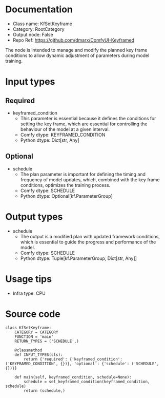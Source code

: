 # Documentation
- Class name: KfSetKeyframe
- Category: RootCategory
- Output node: False
- Repo Ref: https://github.com/dmarx/ComfyUI-Keyframed

The node is intended to manage and modify the planned key frame conditions to allow dynamic adjustment of parameters during model training.

# Input types
## Required
- keyframed_condition
    - This parameter is essential because it defines the conditions for setting the key frame, which are essential for controlling the behaviour of the model at a given interval.
    - Comfy dtype: KEYFRAMED_CONDITION
    - Python dtype: Dict[str, Any]
## Optional
- schedule
    - The plan parameter is important for defining the timing and frequency of model updates, which, combined with the key frame conditions, optimizes the training process.
    - Comfy dtype: SCHEDULE
    - Python dtype: Optional[kf.ParameterGroup]

# Output types
- schedule
    - The output is a modified plan with updated framework conditions, which is essential to guide the progress and performance of the model.
    - Comfy dtype: SCHEDULE
    - Python dtype: Tuple[kf.ParameterGroup, Dict[str, Any]]

# Usage tips
- Infra type: CPU

# Source code
```
class KfSetKeyframe:
    CATEGORY = CATEGORY
    FUNCTION = 'main'
    RETURN_TYPES = ('SCHEDULE',)

    @classmethod
    def INPUT_TYPES(cls):
        return {'required': {'keyframed_condition': ('KEYFRAMED_CONDITION', {})}, 'optional': {'schedule': ('SCHEDULE', {})}}

    def main(self, keyframed_condition, schedule=None):
        schedule = set_keyframed_condition(keyframed_condition, schedule)
        return (schedule,)
```